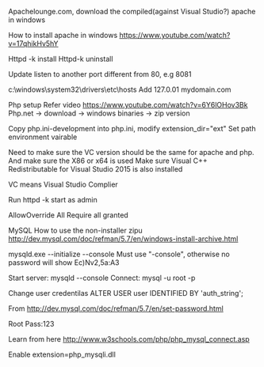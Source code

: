 Apachelounge.com, download the compiled(against Visual Studio?) apache in windows

How to install apache in windows
https://www.youtube.com/watch?v=17qhikHv5hY

Httpd -k install
Httpd-k uninstall

Update listen to another port different from 80, e.g 8081


c:\windows\system32\drivers\etc\hosts
Add 127.0.01 mydomain.com


Php setup
Refer video https://www.youtube.com/watch?v=6Y6lOHov3Bk
Php.net -> download -> windows binaries -> zip version

Copy php.ini-development into php.ini, modify    extension_dir="ext"
Set path environment vairable


Need to make sure the VC version should be the same for apache and php.
And make sure the X86 or x64 is used
Make sure Visual C++ Redistributable for Visual Studio 2015 is also installed


VC means Visual Studio Complier


Run httpd -k start as admin

<Directory />
    AllowOverride All
    Require all granted
</Directory>

MySQL
How to use the non-installer zipu
http://dev.mysql.com/doc/refman/5.7/en/windows-install-archive.html

mysqld.exe --initialize --console 
Must use "-console", otherwise no password will show
Ec)Nv2,5a:A3


Start server: mysqld --console
Connect: mysql -u root -p

Change user credentilas 
ALTER USER user IDENTIFIED BY 'auth_string';

From <http://dev.mysql.com/doc/refman/5.7/en/set-password.html> 

Root
Pass:123

Learn from here
http://www.w3schools.com/php/php_mysql_connect.asp

Enable 
extension=php_mysqli.dll
